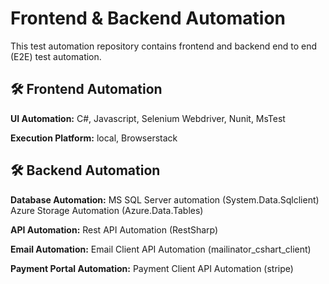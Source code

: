 # Frontend & Backend Automation
This test automation repository contains frontend and backend end to end (E2E) test automation.

## 🛠 Frontend Automation
**UI Automation:** C#, Javascript, Selenium Webdriver, Nunit, MsTest

**Execution Platform:** local, Browserstack

## 🛠 Backend Automation
**Database Automation:**
MS SQL Server automation (System.Data.Sqlclient)
Azure Storage Automation (Azure.Data.Tables)

**API Automation:**
Rest API Automation (RestSharp)

**Email Automation:**
Email Client API Automation (mailinator_cshart_client)

**Payment Portal Automation:**
Payment Client API Automation (stripe)
